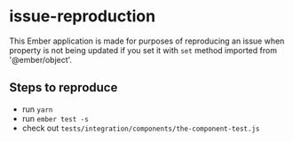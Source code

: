 # issue-reproduction

This Ember application is made for purposes of reproducing an issue when property is not being updated if you set it with `set` method imported from '@ember/object'.

## Steps to reproduce

- run `yarn`
- run `ember test -s`
- check out `tests/integration/components/the-component-test.js`

